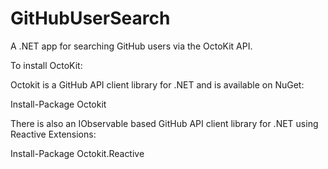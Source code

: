 # GitHubUserSearch
A .NET app for searching GitHub users via the OctoKit API.

To install OctoKit:

Octokit is a GitHub API client library for .NET and is available on NuGet:

Install-Package Octokit


There is also an IObservable based GitHub API client library for .NET using Reactive Extensions:

Install-Package Octokit.Reactive
